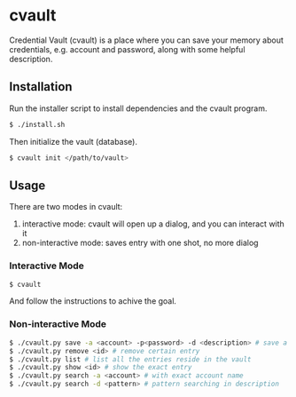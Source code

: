 cvault
======

Credential Vault (cvault) is a place where you can save your memory about credentials, e.g. account and password, along with some helpful description.


Installation
------------

Run the installer script to install dependencies and the cvault program.

~~~ sh
$ ./install.sh
~~~

Then initialize the vault (database).

~~~ sh
$ cvault init </path/to/vault>
~~~


Usage
-----

There are two modes in cvault:

1. interactive mode: cvault will open up a dialog, and you can interact with it
2. non-interactive mode: saves entry with one shot, no more dialog

### Interactive Mode

~~~ sh
$ cvault
~~~

And follow the instructions to achive the goal.

### Non-interactive Mode

~~~ sh
$ ./cvault.py save -a <account> -p<password> -d <description> # save a new entry
$ ./cvault.py remove <id> # remove certain entry
$ ./cvault.py list # list all the entries reside in the vault
$ ./cvault.py show <id> # show the exact entry
$ ./cvault.py search -a <account> # with exact account name
$ ./cvault.py search -d <pattern> # pattern searching in description
~~~
